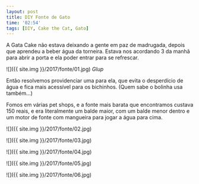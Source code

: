 ```yaml
---
layout: post
title: DIY Fonte de Gato
time: '02:54'
tags: [DIY, Cake the Cat, Gato]
---
```


A Gata Cake não estava deixando a gente em paz de madrugada, depois que aprendeu a beber água da torneira. Estava nos acordando 3 da manhã para abrir a porta e ela poder entrar para se refrescar.

![]({{ site.img }}/2017/fonte/01.jpg)
*Glup*

Então resolvemos providenciar uma para ela, que evita o desperdício de água e fica mais acessível para os bichinhos. (Quem sabe o bolinha usa também...)

Fomos em várias pet shops, e a fonte mais barata que encontramos custava 150 reais, e era literalmente um balde maior, com um balde menor dentro e um motor de fonte com mangueira para jogar a água para cima. 

![]({{ site.img }}/2017/fonte/02.jpg)

![]({{ site.img }}/2017/fonte/03.jpg)

![]({{ site.img }}/2017/fonte/04.jpg)

![]({{ site.img }}/2017/fonte/05.jpg)

![]({{ site.img }}/2017/fonte/06.jpg)
